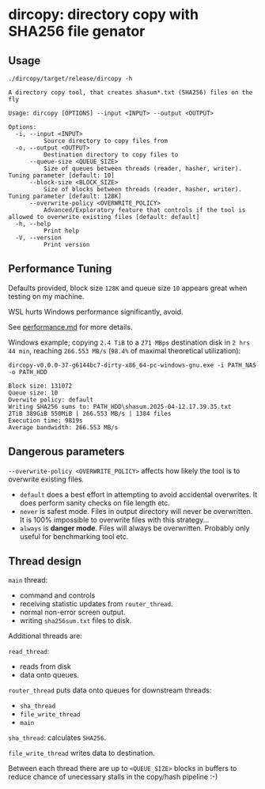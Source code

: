 # dircopy: directory copy with SHA256 file genator


## Usage

`./dircopy/target/release/dircopy -h`

``` plain
A directory copy tool, that creates shasum*.txt (SHA256) files on the fly

Usage: dircopy [OPTIONS] --input <INPUT> --output <OUTPUT>

Options:
  -i, --input <INPUT>
          Source directory to copy files from
  -o, --output <OUTPUT>
          Destination directory to copy files to
      --queue-size <QUEUE_SIZE>
          Size of queues between threads (reader, hasher, writer). Tuning parameter [default: 10]
      --block-size <BLOCK_SIZE>
          Size of blocks between threads (reader, hasher, writer). Tuning parameter [default: 128K]
      --overwrite-policy <OVERWRITE_POLICY>
          Advanced/Exploratory feature that controls if the tool is allowed to overwrite existing files [default: default]
  -h, --help
          Print help
  -V, --version
          Print version
```

## Performance Tuning

Defaults provided, block size `128K` and queue size `10` appears
great when testing on my machine.

WSL hurts Windows performance significantly, avoid.

See [performance.md](performance.md) for more details.

Windows example; copying `2.4 TiB` to a `271 MBps` destination disk
in `2 hrs 44 min`, reaching `266.553 MB/s`
(`98.4%` of maximal theoretical utilization):

`dircopy-v0.0.0-37-g6144bc7-dirty-x86_64-pc-windows-gnu.exe -i PATH_NAS -o PATH_HDD`

``` plain
Block size: 131072
Queue size: 10
Overwite policy: default
Writing SHA256 sums to: PATH_HDD\shasum.2025-04-12.17.39.35.txt
2TiB 389GiB 550MiB | 266.553 MB/s | 1384 files
Execution time: 9819s
Average bandwidth: 266.553 MB/s
```

## Dangerous parameters

`--overwrite-policy <OVERWRITE_POLICY>` affects how likely the tool
is to overwrite existing files.

* `default` does a best effort in attempting to avoid accidental
  overwrites.
  It does perform sanity checks on file length etc.
* `never` is safest mode.
  Files in output directory will never be overwritten.
  It is 100% impossible to overwrite files with this strategy...
* `always` is **danger mode**.
  Files will always be overwritten.
  Probably only useful for benchmarking tool etc.

## Thread design

`main` thread:
* command and controls
* receiving statistic updates from `router_thread`.
* normal non-error screen output.
* writing `sha256sum.txt` files to disk.

Additional threads are:

`read_thread`:
* reads from disk
* data onto queues.

`router_thread` puts data onto queues for downstream threads:
* `sha_thread`
* `file_write_thread`
* `main`

`sha_thread`: calculates `SHA256`.

`file_write_thread` writes data to destination.

Between each thread there are up to `<QUEUE_SIZE>`
blocks in buffers to reduce chance of unecessary stalls
in the copy/hash pipeline :-)

